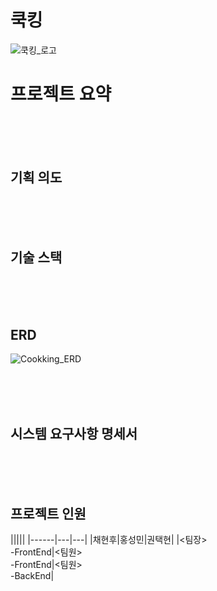 # 쿡킹
![쿡킹_로고](ttps://github.com/user-attachments/assets/78dc9510-3b65-45bf-97bb-f37d39744254)


# 프로젝트 요약

<br><br><br>
## 기획 의도


<br><br><br>

## 기술 스택


<br><br><br>

## ERD
![Cookking_ERD](https://github.com/user-attachments/assets/7af842d8-b7e4-4907-a705-c5cf503cb006)


<br><br><br>

## 시스템 요구사항 명세서

<br><br><br>

## 프로젝트 인원

|![]()|![]()|![]()|![]()|
|------|---|---|
|채현후|홍성민|권택현|
|<팀장><br>-FrontEnd|<팀원><br>-FrontEnd|<팀원><br>-BackEnd|
